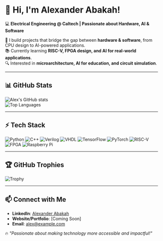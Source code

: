 # 👋 Hi, I'm Alexander Abakah!  

💻 **Electrical Engineering @ Caltech | Passionate about Hardware, AI & Software**  

🚀 I build projects that bridge the gap between **hardware & software**, from CPU design to AI-powered applications.  
📚 Currently learning **RISC-V, FPGA design, and AI for real-world applications**.  
🔍 Interested in **microarchitecture, AI for education, and circuit simulation**.  

---

## 📊 GitHub Stats  
![Alex's GitHub stats](https://github-readme-stats.vercel.app/api?username=AbakahAlexander&show_icons=true&theme=radical)  
![Top Languages](https://github-readme-stats.vercel.app/api/top-langs/?username=AbakahAlexander&layout=compact&theme=radical)  

---

## ⚡ Tech Stack  
![Python](https://img.shields.io/badge/Python-3776AB?style=for-the-badge&logo=python&logoColor=white)
![C++](https://img.shields.io/badge/C++-00599C?style=for-the-badge&logo=c%2B%2B&logoColor=white)
![Verilog](https://img.shields.io/badge/Verilog-CC0000?style=for-the-badge&logo=verilog&logoColor=white)
![VHDL](https://img.shields.io/badge/VHDL-FFA500?style=for-the-badge)
![TensorFlow](https://img.shields.io/badge/TensorFlow-FF6F00?style=for-the-badge&logo=TensorFlow&logoColor=white)
![PyTorch](https://img.shields.io/badge/PyTorch-EE4C2C?style=for-the-badge&logo=pytorch&logoColor=white)
![RISC-V](https://img.shields.io/badge/RISC--V-000000?style=for-the-badge&logo=risc-v)
![FPGA](https://img.shields.io/badge/FPGA-0095D5?style=for-the-badge&logo=intel)
![Raspberry Pi](https://img.shields.io/badge/Raspberry%20Pi-A22846?style=for-the-badge&logo=raspberry%20pi&logoColor=white)

---

## 🏆 GitHub Trophies  
![Trophy](https://github-profile-trophy.vercel.app/?username=AbakahAlexander&theme=radical)

---

## 📫 Connect with Me  
- **LinkedIn**: [Alexander Abakah](https://www.linkedin.com/in/your-profile)  
- **Website/Portfolio**: [Coming Soon]  
- **Email**: alex@example.com  

🔥 _"Passionate about making technology more accessible and impactful!"_  
